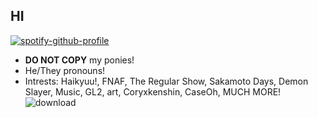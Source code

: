 ## HI
[![spotify-github-profile](https://spotify-github-profile.kittinanx.com/api/view?uid=314czpkgzqbkvxwsoamocna47the&cover_image=true&theme=natemoo-re&show_offline=true&background_color=121212&interchange=false&bar_color=53b14f&bar_color_cover=false)](https://spotify-github-profile.kittinanx.com/api/view?uid=314czpkgzqbkvxwsoamocna47the&redirect=true)
- **DO NOT COPY** my ponies!
- He/They pronouns!
- Intrests: Haikyuu!, FNAF, The Regular Show, Sakamoto Days, Demon Slayer, Music, GL2, art, Coryxkenshin, CaseOh, MUCH MORE!
![download](https://github.com/user-attachments/assets/e0898a55-5f9e-42d4-a71a-e71536fef6c3)
